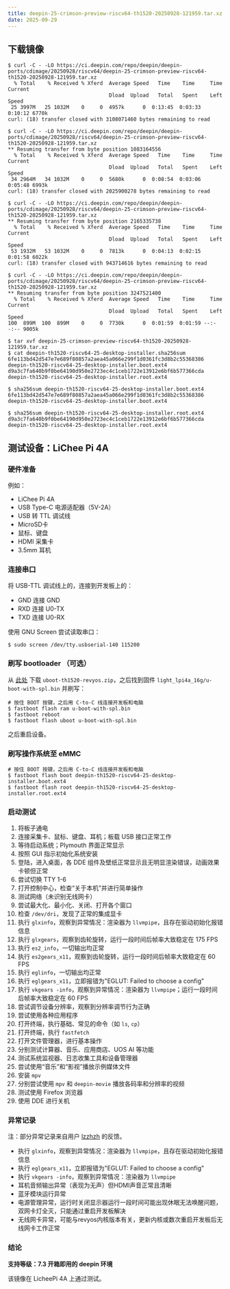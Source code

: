 ```yaml
---
title: deepin-25-crimson-preview-riscv64-th1520-20250928-121959.tar.xz 镜像测试报告
date: 2025-09-29
---
```


## 下载镜像

```
$ curl -C - -LO https://ci.deepin.com/repo/deepin/deepin-ports/cdimage/20250928/riscv64/deepin-25-crimson-preview-riscv64-th1520-20250928-121959.tar.xz
  % Total    % Received % Xferd  Average Speed   Time    Time     Time  Current
                                 Dload  Upload   Total   Spent    Left  Speed
 25 3997M   25 1032M    0     0  4957k      0  0:13:45  0:03:33  0:10:12 6770k
curl: (18) transfer closed with 3108071460 bytes remaining to read

$ curl -C - -LO https://ci.deepin.com/repo/deepin/deepin-ports/cdimage/20250928/riscv64/deepin-25-crimson-preview-riscv64-th1520-20250928-121959.tar.xz
** Resuming transfer from byte position 1083164556
  % Total    % Received % Xferd  Average Speed   Time    Time     Time  Current
                                 Dload  Upload   Total   Spent    Left  Speed
 34 2964M   34 1032M    0     0  5680k      0  0:08:54  0:03:06  0:05:48 6993k
curl: (18) transfer closed with 2025900278 bytes remaining to read

$ curl -C - -LO https://ci.deepin.com/repo/deepin/deepin-ports/cdimage/20250928/riscv64/deepin-25-crimson-preview-riscv64-th1520-20250928-121959.tar.xz
** Resuming transfer from byte position 2165335738
  % Total    % Received % Xferd  Average Speed   Time    Time     Time  Current
                                 Dload  Upload   Total   Spent    Left  Speed
 53 1932M   53 1032M    0     0  7813k      0  0:04:13  0:02:15  0:01:58 6022k
curl: (18) transfer closed with 943714616 bytes remaining to read

$ curl -C - -LO https://ci.deepin.com/repo/deepin/deepin-ports/cdimage/20250928/riscv64/deepin-25-crimson-preview-riscv64-th1520-20250928-121959.tar.xz
** Resuming transfer from byte position 3247521400
  % Total    % Received % Xferd  Average Speed   Time    Time     Time  Current
                                 Dload  Upload   Total   Spent    Left  Speed
100  899M  100  899M    0     0  7730k      0  0:01:59  0:01:59 --:--:-- 9005k

$ tar xvf deepin-25-crimson-preview-riscv64-th1520-20250928-121959.tar.xz
$ cat deepin-th1520-riscv64-25-desktop-installer.sha256sum
6fe113bd42d547e7e689f80857a2aea45a066e299f1d0361fc3d8b2c55368386  deepin-th1520-riscv64-25-desktop-installer.boot.ext4
d9a3c7fa640b9f0be64190d950e2723ec4c1ceb1722e13912e6bf6b577366cda  deepin-th1520-riscv64-25-desktop-installer.root.ext4

$ sha256sum deepin-th1520-riscv64-25-desktop-installer.boot.ext4
6fe113bd42d547e7e689f80857a2aea45a066e299f1d0361fc3d8b2c55368386  deepin-th1520-riscv64-25-desktop-installer.boot.ext4

$ sha256sum deepin-th1520-riscv64-25-desktop-installer.root.ext4
d9a3c7fa640b9f0be64190d950e2723ec4c1ceb1722e13912e6bf6b577366cda  deepin-th1520-riscv64-25-desktop-installer.root.ext4
```

## 测试设备：LiChee Pi 4A

### 硬件准备

例如：

- LiChee Pi 4A
- USB Type-C 电源适配器（5V-2A）
- USB 转 TTL 调试线
- MicroSD卡
- 鼠标、键盘
- HDMI 采集卡
- 3.5mm 耳机

### 连接串口

将 USB-TTL 调试线上的，连接到开发板上的：

 - GND 连接 GND
 - RXD 连接 U0-TX
 - TXD 连接 U0-RX

使用 GNU Screen 尝试读取串口：

```
$ sudo screen /dev/tty.usbserial-140 115200
```

### 刷写 bootloader （可选）

从 [此处](https://github.com/deepin-community/deepin-riscv-kernel/actions/runs/18068114234/artifacts/4123972676) 下载 `uboot-th1520-revyos.zip`，之后找到固件 `light_lpi4a_16g/u-boot-with-spl.bin` 并刷写：

```
# 按住 BOOT 按键，之后用 C-to-C 线连接开发板和电脑
$ fastboot flash ram u-boot-with-spl.bin
$ fastboot reboot
$ fastboot flash uboot u-boot-with-spl.bin
```

之后重启设备。

### 刷写操作系统至 eMMC

```
# 按住 BOOT 按键，之后用 C-to-C 线连接开发板和电脑
$ fastboot flash boot deepin-th1520-riscv64-25-desktop-installer.boot.ext4
$ fastboot flash root deepin-th1520-riscv64-25-desktop-installer.root.ext4
```

### 启动测试

1. 将板子通电
2. 连接采集卡、鼠标、键盘、耳机；板载 USB 接口正常工作
3. 等待启动系统；Plymouth 界面正常显示
4. 按照 GUI 指示初始化系统安装
5. 登陆，进入桌面，各 DDE 组件及壁纸正常显示且无明显渲染错误，动画效果卡顿但正常
6. 尝试切换 TTY 1-6
7. 打开控制中心，检查“关于本机”并进行简单操作
8. 测试网络（未识别无线网卡）
9. 尝试最大化、最小化、关闭、打开各个窗口
10. 检查 `/dev/dri`，发现了正常的集成显卡
11. 执行 `glxinfo`，观察到异常情况：渲染器为 `llvmpipe`，且存在驱动初始化报错信息
12. 执行 `glxgears`，观察到齿轮旋转，运行一段时间后帧率大致稳定在 175 FPS
13. 执行 `es2_info`，一切输出均正常
14. 执行 `es2gears_x11`，观察到齿轮旋转，运行一段时间后帧率大致稳定在 60 FPS
15. 执行 `eglinfo`，一切输出均正常
16. 执行 `eglgears_x11`，立即报错为"EGLUT: Failed to choose a config"
17. 执行 `vkgears -info`，观察到异常情况：渲染器为 `llvmpipe`；运行一段时间后帧率大致稳定在 60 FPS
18. 尝试调节设备分辨率，观察到分辨率调节行为正确
19. 尝试使用各种应用程序
20. 打开终端，执行基础、常见的命令（如 `ls`, `cp`）
21. 打开终端，执行 `fastfetch`
22. 打开文件管理器，进行基本操作
23. 分别测试计算器、音乐、应用商店、UOS AI 等功能
24. 测试系统监视器、日志收集工具和设备管理器
25. 尝试使用“音乐”和“影视”播放示例媒体文件
26. 安装 `mpv`
27. 分别尝试使用 `mpv` 和 `deepin-movie` 播放各码率和分辨率的视频
28. 测试使用 Firefox 浏览器
29. 使用 DDE 进行关机

### 异常记录

注：部分异常记录来自用户 [lzzhzh](https://ruyisdk.cn/t/topic/1715/2) 的反馈。  

- 执行 `glxinfo`，观察到异常情况：渲染器为 `llvmpipe`，且存在驱动初始化报错信息
- 执行 `eglgears_x11`，立即报错为"EGLUT: Failed to choose a config"
- 执行 `vkgears -info`，观察到异常情况：渲染器为 `llvmpipe`
- 耳机音频输出异常（表现为无声）但HDMI声音正常且清晰
- 蓝牙模块运行异常
- 电源管理异常，运行时关闭显示器运行一段时间可能出现休眠无法唤醒问题，双网卡灯全灭，只能通过重启开发板解决
- 无线网卡异常，可能与revyos内核版本有关，更新内核或数次重启开发板后无线网卡工作正常

### 结论

**支持等级：7.3 开箱即用的 deepin 环境**

该镜像在 LicheePi 4A 上通过测试。
